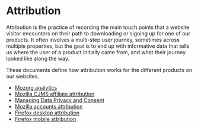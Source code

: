 # Attribution

Attribution is the practice of recording the main touch points that a website visitor encounters on their path to downloading or signing up for one of our products. It often involves a multi-step user journey, sometimes across multiple properties, but the goal is to end up with informative data that tells us where the user of a product initially came from, and what their journey looked like along the way.

These documents define how attribution works for the different products on our websites.

-   [Mozorg analytics](0001-analytics.md)
-   [Mozilla CJMS affiliate attribution](0005-affiliate-marketing.md)
-   [Managing Data Privacy and Consent](0006-consent-management.md)
-   [Mozilla accounts attribution](0004-mozilla-accounts.md)
-   [Firefox desktop attribution](0002-firefox-desktop.md)
-   [Firefox mobile attribution](0003-firefox-mobile.md)
